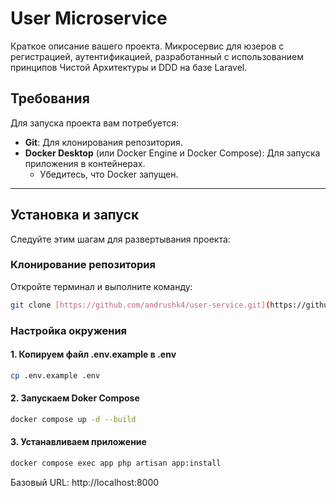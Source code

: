 # User Microservice

Краткое описание вашего проекта.
Микросервис для юзеров с регистрацией, аутентификацией, разработанный с использованием принципов Чистой Архитектуры и DDD на базе Laravel.

## Требования

Для запуска проекта вам потребуется:

* **Git**: Для клонирования репозитория.
* **Docker Desktop** (или Docker Engine и Docker Compose): Для запуска приложения в контейнерах.
    * Убедитесь, что Docker запущен.

---

## Установка и запуск

Следуйте этим шагам для развертывания проекта:

### Клонирование репозитория

Откройте терминал и выполните команду:

```sh
git clone [https://github.com/andrushk4/user-service.git](https://github.com/andrushk4/user-service.git)
```

### Настройка окружения

#### 1. Копируем файл .env.example в .env
```sh
cp .env.example .env
```
#### 2. Запускаем Doker Compose
```sh
docker compose up -d --build
```
#### 3. Устанавливаем приложение
```sh
docker compose exec app php artisan app:install
```

Базовый URL: http://localhost:8000